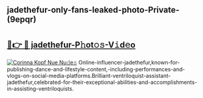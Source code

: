## jadethefur-only-fans​-leaked-photo​-Private-(9epqr)


# <h2><a href="https://mediaupload.pro?title=jadethefur&ref=git">🔗👉 🔴 jadethefur-P𝚑ot𝚘𝚜-V𝚒d𝚎o</a></h2>

[![Corinna Kopf Nue Nu𝚍e𝚜](https://i.imgur.com/0qMVB7G.gif)](https://mediaupload.pro?title=jadethefur&ref=git)
Online-influencer-jadethefur,known-for-publishing-dance-and-lifestyle-content,-including-performances-and-vlogs-on-social-media-platforms.Brilliant-ventriloquist-assistant-jadethefur,celebrated-for-their-exceptional-abilities-and-accomplishments-in-assisting-ventriloquists.  